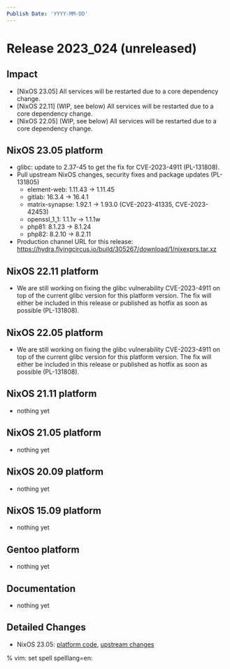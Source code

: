 ```yaml
---
Publish Date: 'YYYY-MM-DD'
---
```


# Release 2023_024 (unreleased)

## Impact

- \[NixOS 23.05\] All services will be restarted due to a core dependency change.
- \[NixOS 22.11\] (WIP, see below) All services will be restarted due to a core dependency change.
- \[NixOS 22.05\] (WIP, see below) All services will be restarted due to a core dependency change.

## NixOS 23.05 platform

- glibc: update to 2.37-45 to get the fix for CVE-2023-4911 (PL-131808).
- Pull upstream NixOS changes, security fixes and package updates (PL-131805)
  - element-web: 1.11.43 -> 1.11.45
  - gitlab: 16.3.4 -> 16.4.1
  - matrix-synapse: 1.92.1 -> 1.93.0 (CVE-2023-41335, CVE-2023-42453)
  - openssl_1_1: 1.1.1v -> 1.1.1w
  - php81: 8.1.23 -> 8.1.24
  - php82: 8.2.10 -> 8.2.11
- Production channel URL for this release: https://hydra.flyingcircus.io/build/305267/download/1/nixexprs.tar.xz

## NixOS 22.11 platform

- We are still working on fixing the glibc vulnerability CVE-2023-4911 on top of the current glibc version for this platform version. The fix will either be included in this release or published as hotfix as soon as possible (PL-131808).

## NixOS 22.05 platform

- We are still working on fixing the glibc vulnerability CVE-2023-4911 on top of the current glibc version for this platform version. The fix will either be included in this release or published as hotfix as soon as possible (PL-131808).


## NixOS 21.11 platform

- nothing yet

## NixOS 21.05 platform

- nothing yet

## NixOS 20.09 platform

- nothing yet

## NixOS 15.09 platform

- nothing yet

## Gentoo platform

- nothing yet

## Documentation

- nothing yet

## Detailed Changes


- NixOS 23.05: [platform code](https://github.com/flyingcircusio/fc-nixos/compare/fc/r2023_023/23.05...18d290271ef4575576cbb502b5a2a47165d62d8b),
  [upstream changes](https://github.com/flyingcircusio/nixpkgs/compare/3f37c21c632290e564ab531ffc57a0e452b3822f...7899ff5f912ab691346382fc4c75957f3e33096d)


% vim: set spell spelllang=en:
